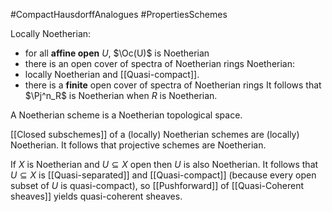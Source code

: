 #CompactHausdorffAnalogues #PropertiesSchemes 

Locally Noetherian: 
- for all **affine open** $U$, $\Oc(U)$ is Noetherian
- there is an open cover of spectra of Noetherian rings
Noetherian: 
- locally Noetherian and [[Quasi-compact]].
- there is a **finite** open cover of spectra of Noetherian rings
It follows that $\Pj^n_R$ is Noetherian when $R$ is Noetherian.

A Noetherian scheme is a Noetherian topological space.

[[Closed subschemes]] of a (locally) Noetherian schemes are (locally) Noetherian.
It follows that projective schemes are Noetherian.


If $X$ is Noetherian and $U\subseteq X$ open then $U$ is also Noetherian. It follows that $U\subseteq X$ is [[Quasi-separated]] and [[Quasi-compact]] (because every open subset of $U$ is quasi-compact), so [[Pushforward]] of [[Quasi-Coherent sheaves]] yields quasi-coherent sheaves.